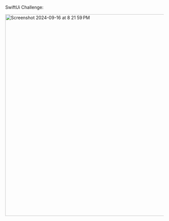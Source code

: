 SwiftUi Challenge: 

<img width="641" alt="Screenshot 2024-09-16 at 8 21 59 PM" src="https://github.com/user-attachments/assets/45cc595d-b0ef-448e-b924-12932acd2e2b">
